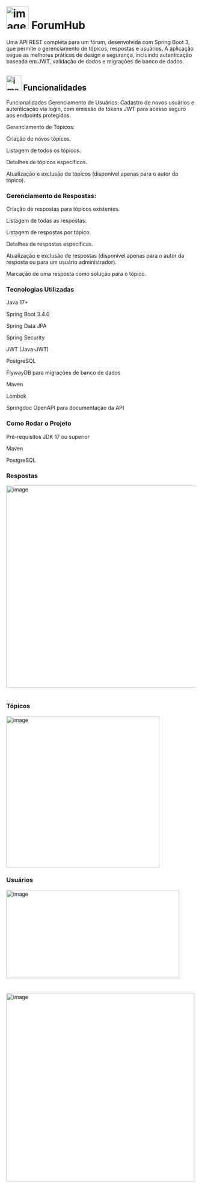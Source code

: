 # <img width="60" height="60" alt="image" src="https://github.com/user-attachments/assets/d252de90-bf59-4f07-a179-db18cfd6c9a1" /> ForumHub


Uma API REST completa para um fórum, desenvolvida com Spring Boot 3, que permite o gerenciamento de tópicos, respostas e usuários. A aplicação segue as melhores práticas de design e segurança, incluindo autenticação baseada em JWT, validação de dados e migrações de banco de dados.

## <img width="40" height="40" alt="image" src="https://github.com/user-attachments/assets/40ec4d32-2163-4845-9526-7fd6e248df71" /> Funcionalidades
Funcionalidades
Gerenciamento de Usuários: Cadastro de novos usuários e autenticação via login, com emissão de tokens JWT para acesso seguro aos endpoints protegidos.

Gerenciamento de Tópicos:

Criação de novos tópicos.

Listagem de todos os tópicos.

Detalhes de tópicos específicos.

Atualização e exclusão de tópicos (disponível apenas para o autor do tópico).

### Gerenciamento de Respostas:

Criação de respostas para tópicos existentes.

Listagem de todas as respostas.

Listagem de respostas por tópico.

Detalhes de respostas específicas.

Atualização e exclusão de respostas (disponível apenas para o autor da resposta ou para um usuário administrador).

Marcação de uma resposta como solução para o tópico.

### Tecnologias Utilizadas
Java 17+

Spring Boot 3.4.0

Spring Data JPA

Spring Security

JWT (Java-JWT)

PostgreSQL

FlywayDB para migrações de banco de dados

Maven

Lombok

Springdoc OpenAPI para documentação da API

### Como Rodar o Projeto
Pré-requisitos
JDK 17 ou superior

Maven

PostgreSQL

### Respostas
<img width="513" height="535" alt="image" src="https://github.com/user-attachments/assets/8e3bfe8a-1d55-4d87-b4b2-c4a86eff53d8" />

#
### Tópicos
<img width="407" height="402" alt="image" src="https://github.com/user-attachments/assets/8b50aff7-e5f9-4b98-95b2-d8561fcc6744" />

### Usuários

<img width="460" height="234" alt="image" src="https://github.com/user-attachments/assets/b9ac7733-5317-4727-bdf2-bf3a3654e045" />


 #
<img width="500" height="500" alt="image" src="https://github.com/user-attachments/assets/e15f4d71-5137-43bb-a5f2-2b16345133a6" />





